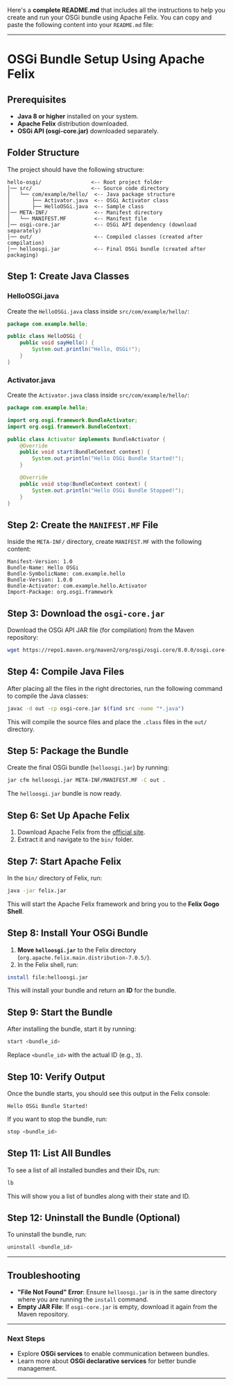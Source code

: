 Here's a **complete README.md** that includes all the instructions to help you create and run your OSGi bundle using Apache Felix. You can copy and paste the following content into your `README.md` file:

---

# OSGi Bundle Setup Using Apache Felix

## **Prerequisites**
- **Java 8 or higher** installed on your system.
- **Apache Felix** distribution downloaded.
- **OSGi API (osgi-core.jar)** downloaded separately.

## **Folder Structure**

The project should have the following structure:

```
hello-osgi/                <-- Root project folder
│── src/                   <-- Source code directory
│   └── com/example/hello/  <-- Java package structure
│       ├── Activator.java  <-- OSGi Activator class
│       ├── HelloOSGi.java  <-- Sample class
│── META-INF/               <-- Manifest directory
│   └── MANIFEST.MF         <-- Manifest file
│── osgi-core.jar           <-- OSGi API dependency (download separately)
│── out/                    <-- Compiled classes (created after compilation)
│── helloosgi.jar           <-- Final OSGi bundle (created after packaging)
```

## **Step 1: Create Java Classes**
### **HelloOSGi.java**
Create the `HelloOSGi.java` class inside `src/com/example/hello/`:
```java
package com.example.hello;

public class HelloOSGi {
    public void sayHello() {
        System.out.println("Hello, OSGi!");
    }
}
```

### **Activator.java**
Create the `Activator.java` class inside `src/com/example/hello/`:
```java
package com.example.hello;

import org.osgi.framework.BundleActivator;
import org.osgi.framework.BundleContext;

public class Activator implements BundleActivator {
    @Override
    public void start(BundleContext context) {
        System.out.println("Hello OSGi Bundle Started!");
    }

    @Override
    public void stop(BundleContext context) {
        System.out.println("Hello OSGi Bundle Stopped!");
    }
}
```

## **Step 2: Create the `MANIFEST.MF` File**
Inside the `META-INF/` directory, create `MANIFEST.MF` with the following content:

```
Manifest-Version: 1.0
Bundle-Name: Hello OSGi
Bundle-SymbolicName: com.example.hello
Bundle-Version: 1.0.0
Bundle-Activator: com.example.hello.Activator
Import-Package: org.osgi.framework
```

## **Step 3: Download the `osgi-core.jar`**
Download the OSGi API JAR file (for compilation) from the Maven repository:

```sh
wget https://repo1.maven.org/maven2/org/osgi/osgi.core/8.0.0/osgi.core-8.0.0.jar -O osgi-core.jar
```

## **Step 4: Compile Java Files**
After placing all the files in the right directories, run the following command to compile the Java classes:

```sh
javac -d out -cp osgi-core.jar $(find src -name "*.java")
```

This will compile the source files and place the `.class` files in the `out/` directory.

## **Step 5: Package the Bundle**
Create the final OSGi bundle (`helloosgi.jar`) by running:

```sh
jar cfm helloosgi.jar META-INF/MANIFEST.MF -C out .
```

The `helloosgi.jar` bundle is now ready.

## **Step 6: Set Up Apache Felix**
1. Download Apache Felix from the [official site](https://felix.apache.org/downloads.cgi).
2. Extract it and navigate to the `bin/` folder.

## **Step 7: Start Apache Felix**
In the `bin/` directory of Felix, run:

```sh
java -jar felix.jar
```

This will start the Apache Felix framework and bring you to the **Felix Gogo Shell**.

## **Step 8: Install Your OSGi Bundle**
1. **Move `helloosgi.jar`** to the Felix directory (`org.apache.felix.main.distribution-7.0.5/`).
2. In the Felix shell, run:

```sh
install file:helloosgi.jar
```

This will install your bundle and return an **ID** for the bundle.

## **Step 9: Start the Bundle**
After installing the bundle, start it by running:

```sh
start <bundle_id>
```

Replace `<bundle_id>` with the actual ID (e.g., `3`).

## **Step 10: Verify Output**
Once the bundle starts, you should see this output in the Felix console:

```
Hello OSGi Bundle Started!
```

If you want to stop the bundle, run:

```sh
stop <bundle_id>
```

## **Step 11: List All Bundles**
To see a list of all installed bundles and their IDs, run:

```sh
lb
```

This will show you a list of bundles along with their state and ID.

## **Step 12: Uninstall the Bundle (Optional)**
To uninstall the bundle, run:

```sh
uninstall <bundle_id>
```

---

## **Troubleshooting**
- **"File Not Found" Error**: Ensure `helloosgi.jar` is in the same directory where you are running the `install` command.
- **Empty JAR File**: If `osgi-core.jar` is empty, download it again from the Maven repository.

---

### **Next Steps**
- Explore **OSGi services** to enable communication between bundles.
- Learn more about **OSGi declarative services** for better bundle management.

---
